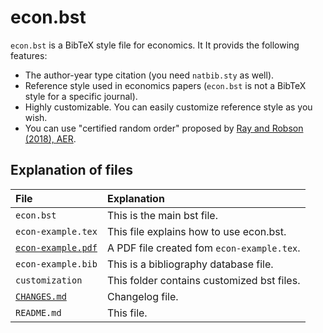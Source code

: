<!--
Filename:       README.md
Author:         Shiro Takeda
e-mail          <shiro.takeda@gmail.com>
First-written:  <2017-07-30>
Time-stamp:     <2018-12-06 00:44:39 st>
-->

econ.bst
==============================

`econ.bst` is a BibTeX style file for economics. It It provids the following
features:

* The author-year type citation (you need `natbib.sty` as well).
* Reference style used in economics papers (`econ.bst` is not a BibTeX style for a specific journal).
* Highly customizable.  You can easily customize reference style as you wish.
* You can use "certified random order" proposed by [Ray and Robson (2018), AER](http://dx.doi.org/10.1257/aer.20161492).


## Explanation of files

| File                                 | Explanation                                                         |
|:-----------------------------------------|:-------------------------------------------------------------|
| `econ.bst`                              | This is the main bst file.                                |
| `econ-example.tex`                      | This file explains how to use econ.bst.                          |
| [`econ-example.pdf`](econ-example.pdf) | A PDF file created fom `econ-example.tex`.                 |
| `econ-example.bib`                      | This is a bibliography database file.                                        |
| `customization`                          | This folder contains customized bst files.                      |
| [`CHANGES.md`](CHANGES.md)               | Changelog file.                               |
| `README.md`                              | This file.                                          |


<!--
--------------------
Local Variables:
mode: markdown
fill-column: 80
coding: utf-8-dos
End:
-->


